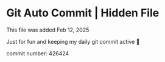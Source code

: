# Git Auto Commit | Hidden File

This file was added Feb 12, 2025

Just for fun and keeping my daily git commit active 🤪

commit number: 426424

